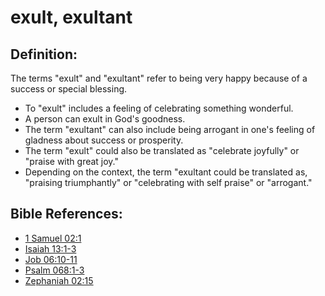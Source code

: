 # exult, exultant #

## Definition: ##

The terms "exult" and "exultant" refer to being very happy because of a success or special blessing.

* To "exult" includes a feeling of celebrating something wonderful.
* A person can exult in God's goodness.
* The term "exultant" can also include being arrogant in one's feeling of gladness about success or prosperity.
* The term "exult" could also be translated as "celebrate joyfully" or "praise with great joy."
* Depending on the context, the term "exultant could be translated as, "praising triumphantly" or "celebrating with self praise" or "arrogant."



## Bible References: ##

* [1 Samuel 02:1](en/tn/1sa/help/02/01)
* [Isaiah 13:1-3](en/tn/isa/help/13/01)
* [Job 06:10-11](en/tn/job/help/06/10)
* [Psalm 068:1-3](en/tn/psa/help/68/01)
* [Zephaniah 02:15](en/tn/zep/help/02/15)